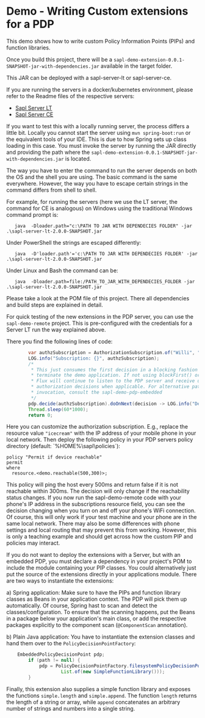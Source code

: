 # Demo - Writing Custom extensions for a PDP

This demo shows how to write custom Policy Information Points (PIPs) and function libraries.

Once you build this project, there will be a `sapl-demo-extension-0.0.1-SNAPSHOT-jar-with-dependencies.jar` available in the target folder.

This JAR can be deployed with a sapl-server-lt or sapl-server-ce. 

If you are running the servers in a docker/kubernetes environment, please refer to the Readme files of the respective servers:

* [Sapl Server LT](https://github.com/heutelbeck/sapl-policy-engine/tree/master/sapl-server-lt)
* [Sapl Server CE](https://github.com/heutelbeck/sapl-server/tree/main/sapl-server-ce)

If you want to test this with a locally running server, the process differs a little bit. Locally you cannot start the server using `mvn spring-boot:run` or the equivalent tools of your IDE. This is due to how Spring sets up class loading in this case. You must invoke the server by running the JAR directly and providing  the path where the `sapl-demo-extension-0.0.1-SNAPSHOT-jar-with-dependencies.jar` is located.

The way you have to enter the command to run the server depends on both the OS and the shell you are using. The basic command is the same everywhere. However, the way you have to escape certain strings in the command differs from shell to shell.

For example, for running the servers (here we use the LT server, the command for CE is analogous) on Windows using the traditional Windows command prompt is:

```
   java  -Dloader.path="c:\PATH TO JAR WITH DEPENDECIES FOLDER" -jar .\sapl-server-lt-2.0.0-SNAPSHOT.jar
```

Under PowerShell the strings are escaped differently:

```
   java  -D'loader.path'='c:\PATH TO JAR WITH DEPENDECIES FOLDER' -jar .\sapl-server-lt-2.0.0-SNAPSHOT.jar
```

Under Linux and Bash the command can be:

```
   java  -Dloader.path=file:/PATH_TO_JAR_WITH_DEPENDECIES_FOLDER -jar .\sapl-server-lt-2.0.0-SNAPSHOT.jar
```

Please take a look at the POM file of this project. There all dependencies and build steps are explained in detail. 

For quick testing of the new extensions in the PDP server, you can use the `sapl-demo-remote` project. This is pre-configured with the credentials for a Server LT run the way explained above.

There you find the following lines of code: 

```java
		var authzSubscription = AuthorizationSubscription.of("Willi", "eat", "icecream");
		LOG.info("Subscription: {}", authzSubscription);
		/*
		 * This just consumes the first decision in a blocking fashion to quickly
		 * terminate the demo application. If not using blockFirst() or take(1), the
		 * Flux will continue to listen to the PDP server and receive updated
		 * authorization decisions when applicable. For alternative patterns of
		 * invocation, consult the sapl-demo-pdp-embedded
		 */
		pdp.decide(authzSubscription).doOnNext(decision -> LOG.info("Decision: {}", decision)).subscribe();
		Thread.sleep(60*1000);
		return 0;
```

Here you can customize the authorization subscription. E.g., replace the resource value `"icecream"` with the IP address of your mobile phone in your local network. 
Then deploy the following policy in your PDP servers policy directory (default: `%HOME%\sapl\policies´):

```
policy "Permit if device reachable"
permit
where 
  resource.<demo.reachable(500,300)>;
```

This policy will ping the host every 500ms and return false if it is not reachable within 300ms. The decision will only change if the reachability status changes. If you now run the sapl-demo-remote code with your phone's IP address in the subscriptions resource field, you can see the decision changing when you turn on and off your phone's WiFi connection. Of course, this will only work if your test machine and your phone are in the same local network. There may also be some differences with phone settings and local routing that may prevent this from working. However, this is only a teaching example and should get across how the custom PIP and policies may interact.

If you do not want to deploy the extensions with a Server, but with an embedded PDP, you must declare a dependency in your project's POM to include the module containing your PIP classes. You could alternatively just put the source of the extensions directly in your applications module.
There are two ways to instantiate the extensions:

a) Spring application: Make sure to have the PIPs and function library classes as Beans in your application context. The PDP will pick them up automatically. Of course, Spring hast to scan and detect the classes/configuration. 
To ensure that the scanning happens, put the Beans in a package below your application's main class, or add the respective packages explicitly to the component scan (`@ComponentScan` annotation).

b) Plain Java application: You have to instantiate the extension classes and hand them over to the `PolicyDecisionPointFactory`:

```java
	EmbeddedPolicyDecisionPoint pdp;
		if (path != null) {
			pdp = PolicyDecisionPointFactory.filesystemPolicyDecisionPoint(path, List.of(new EchoPIP()),
					List.of(new SimpleFunctionLibrary()));
		}
```

Finally, this extension also supplies a simple function library and exposes the functions `simple.length` and `simple.append`. The function `length` returns the length of a string or array, while `append` concatenates an arbitrary number of strings and numbers into a single string.


